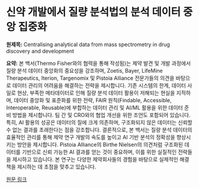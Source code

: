 # 신약 개발에서 질량 분석법의 분석 데이터 중앙 집중화

**원제목:** Centralising analytical data from mass spectrometry in drug discovery and development

**요약:** 본 백서(Thermo Fisher와의 협력을 통해 작성됨)는 제약 발견 및 개발 과정에서 질량 분석 데이터 중앙화의 중요성을 강조하며, Zoetis, Bayer, LifeMine Therapeutics, Iterion, Targenomix 및 Pistoia Alliance 전문가들의 의견을 바탕으로 데이터 관리의 어려움을 해결하는 전략을 제시합니다.  기존 시스템의 한계, 데이터 사일로 현상, 부족한 메타데이터로 인해 질량 분석 데이터 활용이 저해되는 현실을 지적하며, 데이터 중앙화 및 표준화를 위한 전략, FAIR 원칙(Findable, Accessible, Interoperable, Reusable)에 부합하는 데이터 관리 및 AI/ML 활용을 위한 데이터 준비 방법을 제시합니다.  팀 간 및 CRO와의 협업 개선을 위한 조언도 포함되어 있습니다.  특히, AI 활용의 성공은 데이터의 질에 크게 의존하며, 구조화되지 않은 데이터는 신뢰할 수 없는 결과를 초래한다는 점을 강조합니다.  결론적으로, 본 백서는 질량 분석 데이터의 효율적인 관리를 통해 제약 연구 개발의 속도를 높이고 AI 기반 분석의 정확성을 향상시키는 방안을 제시합니다.  Pistoia Alliance의 Birthe Nielsen의 의견처럼 구조화된 데이터를 기반으로 신뢰 가능한 AI 결과를 얻는 것이 중요하며, 이를 위한 실질적인 전략들을 제시하고 있습니다.  본 연구는 다양한 제약회사들의 경험을 바탕으로 실제적인 해결책을 제시하는 데 초점을 맞추고 있습니다.

[원문 링크](https://www.scientific-computing.com/white-paper/centralising-analytical-data-mass-spectrometry-drug-discovery-development)
